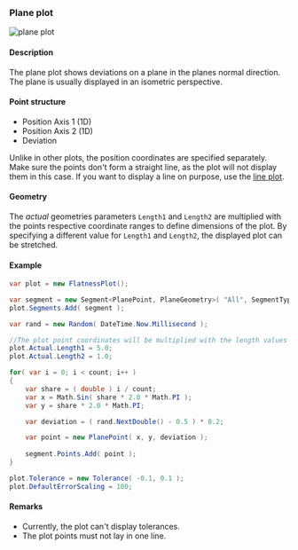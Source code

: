 [preview]: gfx/Plane.png "Plane plot"
<br/>
### Plane plot

![plane plot][preview]

#### Description

The plane plot shows deviations on a plane in the planes normal direction. The plane is usually displayed in an isometric perspective.

#### Point structure

* Position Axis 1 (1D)
* Position Axis 2 (1D)
* Deviation

Unlike in other plots, the position coordinates are specified separately. Make sure the points don't form a straight line, as the plot will not display them in this case. If you want to display a line on purpose, use the [line plot](Line.md).

#### Geometry

The _actual_ geometries parameters `Length1` and `Length2` are multiplied with the points respective coordinate ranges to define dimensions of the plot. By specifying a different value for `Length1` and `Length2`, the displayed plot can be stretched.

#### Example

```csharp
var plot = new FlatnessPlot();

var segment = new Segment<PlanePoint, PlaneGeometry>( "All", SegmentTypes.Line );
plot.Segments.Add( segment );

var rand = new Random( DateTime.Now.Millisecond );

//The plot point coordinates will be multiplied with the length values when the plot is displayed.
plot.Actual.Length1 = 5.0;
plot.Actual.Length2 = 1.0;

for( var i = 0; i < count; i++ )
{
	var share = ( double ) i / count;
	var x = Math.Sin( share * 2.0 * Math.PI );
	var y = share * 2.0 * Math.PI;

	var deviation = ( rand.NextDouble() - 0.5 ) * 0.2;

	var point = new PlanePoint( x, y, deviation );
	
	segment.Points.Add( point );
}

plot.Tolerance = new Tolerance( -0.1, 0.1 );
plot.DefaultErrorScaling = 100;
```

#### Remarks

* Currently, the plot can't display tolerances.
* The plot points must not lay in one line.
<br/>
<br/>

